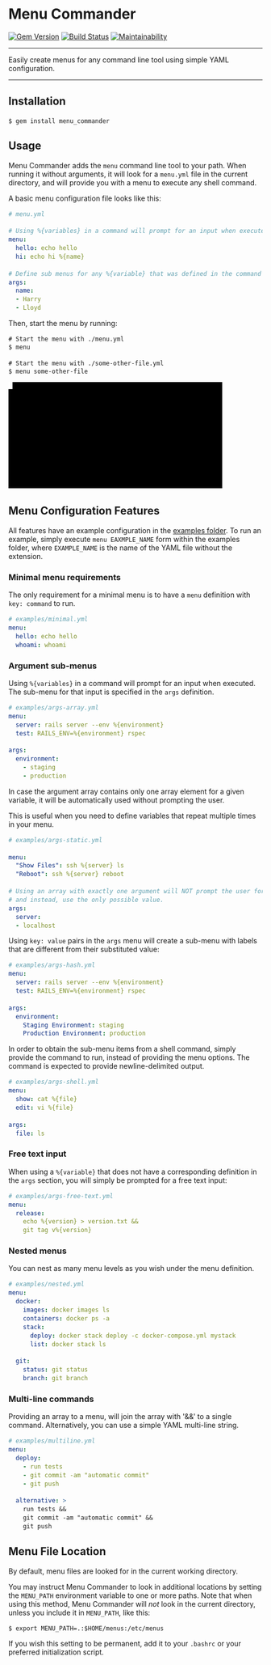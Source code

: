 Menu Commander
==================================================

[![Gem Version](https://badge.fury.io/rb/menu_commander.svg)](https://badge.fury.io/rb/menu_commander)
[![Build Status](https://travis-ci.com/DannyBen/menu_commander.svg?branch=master)](https://travis-ci.com/DannyBen/menu_commander)
[![Maintainability](https://api.codeclimate.com/v1/badges/aa048e0f2cf1655261ac/maintainability)](https://codeclimate.com/github/DannyBen/menu_commander/maintainability)

---

Easily create menus for any command line tool using simple YAML configuration.

---

Installation
--------------------------------------------------

```shell
$ gem install menu_commander
```


Usage
--------------------------------------------------

Menu Commander adds the `menu` command line tool to your path. When running 
it without arguments, it will look for a `menu.yml` file in the current 
directory, and will provide you with a menu to execute any shell command.

A basic menu configuration file looks like this:

```yaml
# menu.yml

# Using %{variables} in a command will prompt for an input when executed
menu:
  hello: echo hello
  hi: echo hi %{name}

# Define sub menus for any %{variable} that was defined in the command
args:
  name:
  - Harry
  - Lloyd
```

Then, start the menu by running:

```shell
# Start the menu with ./menu.yml
$ menu

# Start the menu with ./some-other-file.yml
$ menu some-other-file
```


![Demo](/demo/demo.gif)


Menu Configuration Features
--------------------------------------------------

All features have an example configuration in the
[examples folder](examples). To run an example, simply execute 
`menu EAXMPLE_NAME` form within the examples folder, where `EXAMPLE_NAME` 
is the name of the YAML file without the extension.

### Minimal menu requirements

The only requirement for a minimal menu is to have a `menu` definition
with `key: command` to run.

```yaml
# examples/minimal.yml
menu:
  hello: echo hello
  whoami: whoami
```

### Argument sub-menus

Using `%{variables}` in a command will prompt for an input when executed. The 
sub-menu for that input is specified in the `args` definition.

```yaml
# examples/args-array.yml
menu:
  server: rails server --env %{environment}
  test: RAILS_ENV=%{environment} rspec

args:
  environment:
    - staging
    - production
```

In case the argument array contains only one array element for a given 
variable, it will be automatically used without prompting the user.

This is useful when you need to define variables that repeat multiple times
in your menu.

```yaml
# examples/args-static.yml

menu:
  "Show Files": ssh %{server} ls
  "Reboot": ssh %{server} reboot

# Using an array with exactly one argument will NOT prompt the user for input
# and instead, use the only possible value.
args:
  server:
  - localhost
```

Using `key: value` pairs in the `args` menu will create a sub-menu with 
labels that are different from their substituted value:

```yaml
# examples/args-hash.yml
menu: 
  server: rails server --env %{environment}
  test: RAILS_ENV=%{environment} rspec

args:
  environment:
    Staging Environment: staging
    Production Environment: production
```

In order to obtain the sub-menu items from a shell command, simply provide
the command to run, instead of providing the menu options. The command is
expected to provide newline-delimited output.

```yaml
# examples/args-shell.yml
menu:
  show: cat %{file}
  edit: vi %{file}

args:
  file: ls 
```

### Free text input

When using a `%{variable}` that does not have a corresponding definition in
the `args` section, you will simply be prompted for a free text input:

```yaml
# examples/args-free-text.yml
menu:
  release: 
    echo %{version} > version.txt &&
    git tag v%{version}
```

### Nested menus

You can nest as many menu levels as you wish under the menu definition.

```yaml
# examples/nested.yml
menu:
  docker:
    images: docker images ls
    containers: docker ps -a
    stack:
      deploy: docker stack deploy -c docker-compose.yml mystack
      list: docker stack ls

  git:
    status: git status
    branch: git branch
```

### Multi-line commands

Providing an array to a menu, will join the array with '&&' to a single
command. Alternatively, you can use a simple YAML multi-line string.


```yaml
# examples/multiline.yml
menu:
  deploy:
    - run tests
    - git commit -am "automatic commit"
    - git push

  alternative: >
    run tests &&
    git commit -am "automatic commit" &&
    git push
```


Menu File Location
--------------------------------------------------

By default, menu files are looked for in the current working directory. 

You may instruct Menu Commander to look in additional locations by setting
the `MENU_PATH` environment variable to one or more paths. Note that when
using this method, Menu Commander will *not* look in the current directory, 
unless you include it in `MENU_PATH`, like this:

```shell
$ export MENU_PATH=.:$HOME/menus:/etc/menus
```

If you wish this setting to be permanent, add it to your `.bashrc` or your 
preferred initialization script.


